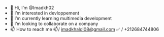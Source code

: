 - 👋 Hi, I’m @Imadkh02
- 👀 I’m interested in devloppement 
- 🌱 I’m currently learning multimedia development 
- 💞️ I’m looking to collaborate on a company 
- 📫 How to reach me 📫/ imadkhaldi08@gmail.com
                     ✅ / +212684744806 



<!---
Imadkh02/Imadkh02 is a ✨ special ✨ repository because its `README.md` (this file) appears on your GitHub profile.
You can click the Preview link to take a look at your changes.
--->
